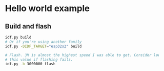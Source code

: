 # Hello world example

## Build and flash

```sh
idf.py build
# Or if you're using another family
idf.py -DIDF_TARGET="esp32s2" build

# Flash. 3M is almost the highest speed I was able to get. Consider lowering
# this value if flashing fails.
idf.py -b 3000000 flash
```
